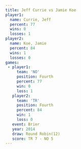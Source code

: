 ```yaml
---
title: Jeff Currie vs Jamie Koe
player1:            
  name: Currie, Jeff
  percent: 77       
  wins: 0           
  losses: 1         
player2:            
  name: Koe, Jamie  
  percent: 84       
  wins: 1           
  losses: 0         
games:
 - player1:          
     team: 'NO'      
     position: Fourth
     percent: 77     
     win: 0          
     loss: 1         
   player2:          
     team: 'TR'      
     position: Fourth
     percent: 84     
     win: 1          
     loss: 0         
   event: Brier         
   year: 2014           
   draw: Round Robin(12)
   score: TR 7 - NO 5   
---
```

